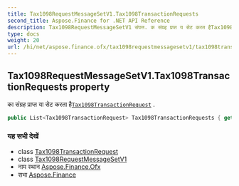 ```yaml
---
title: Tax1098RequestMessageSetV1.Tax1098TransactionRequests
second_title: Aspose.Finance for .NET API Reference
description: Tax1098RequestMessageSetV1 संपत्त. क संग्रह प्रप्त य सेट करत हैTax1098TransactionRequest .
type: docs
weight: 20
url: /hi/net/aspose.finance.ofx/tax1098requestmessagesetv1/tax1098transactionrequests/
---
```

## Tax1098RequestMessageSetV1.Tax1098TransactionRequests property

का संग्रह प्राप्त या सेट करता है[`Tax1098TransactionRequest`](../../../aspose.finance.ofx.tax1098/tax1098transactionrequest/) .

```csharp
public List<Tax1098TransactionRequest> Tax1098TransactionRequests { get; set; }
```

### यह सभी देखें

* class [Tax1098TransactionRequest](../../../aspose.finance.ofx.tax1098/tax1098transactionrequest/)
* class [Tax1098RequestMessageSetV1](../)
* नाम स्थान [Aspose.Finance.Ofx](../../tax1098requestmessagesetv1/)
* सभा [Aspose.Finance](../../../)


